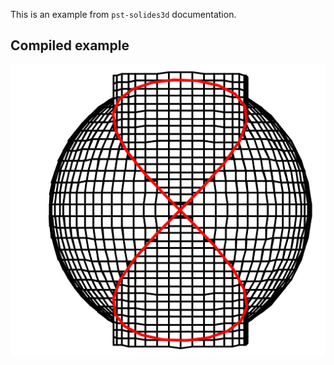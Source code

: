 This is an example from `pst-solides3d` documentation.

Compiled example
----------------
![Example](sphere-cylinder.png)
